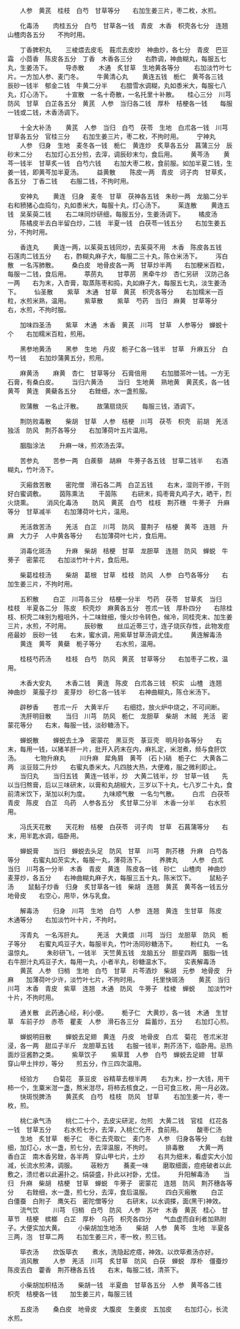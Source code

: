 <!-- { "loadSidebar": true } -->
　　人参　黄芪　桂枝　白芍　甘草等分　　右加生姜三片，枣二枚，水煎。

　　化毒汤
　　肉桂五分　白芍　甘草各一钱　青皮　木香　枳壳各七分　连翘　山楂肉各五分　　不拘时用。

　　丁香脾积丸
　　三棱煨去皮毛　莪朮去皮炒　神曲炒，各七分　青皮　巴豆霜　小茴香　陈皮各五分　丁香　木香各三分　　右酢调，神曲糊丸，每服五七丸，生姜汤下。
　　导赤散
　　木通　炙甘草　生地黄各等分
　　右加淡竹叶七片。一方加人参、麦门冬。
　　牛黄清心丸
　　黄连五钱　栀仁　黄芩各三钱　辰砂一钱半　郁金二钱　牛黄二分半　　右腊雪水调糊，丸如黍米大，每服七八丸，灯心汤下。
　　十宣散　一名十奇散，一名托里十补散。　　桂心三分　川芎　防风　甘草　白芷各五分　黄芪　人参　当归各二钱　厚朴　桔梗各一钱　　每服一钱或二钱，木香汤调下。

　　十全大补汤
　　黄芪　人参　当归　白芍　茯苓　生地　白朮各一钱　川芎　甘草各五分　官桂三分　　右加生姜三片，枣二枚，不拘时用。
　　宁神丸
　　人参　归身　生地　麦冬各一钱　栀仁　黄连炒　炙草各五分　菖蒲三分　辰砂末二分　　右加灯心五分煎，去滓，调辰砂末匀，食后用。
　　黄芩汤
　　黄芩一钱半　甘草炙一钱　白芍六钱　　右加大枣二枚，食前服。如加半夏二钱，生姜一钱，即黄芩加半夏汤。
　　益黄散
　　陈皮一两　青皮　诃子肉　甘草炙，各五分　丁香二钱　　右服二钱，不拘时用。

　　安神丸
　　黄连　归身　麦冬　甘草　茯神各五钱　朱砂一两　龙脑二分半　　右和豮猪心血捣匀，丸如黍米大，每服十丸，灯心汤下。
　　茱连散
　　黄连五钱　吴茱萸二钱
　　右二味同炒研细，每服五分，生姜汤调下。
　　橘皮汤
　　陈橘皮半去白半留白炒，二钱　半夏一钱　白茯苓一钱五分　　右加生姜五分，不拘时用。

　　香连丸
　　黄连一两，以茱萸五钱同炒，去茱萸不用　木香　陈皮各五钱　石莲肉二钱五分　　右，酢糊丸麻子大，每服二三十丸，陈仓米汤下。
　　泻白散　一名泻肺散。
　　桑白皮　地骨皮各一两　甘草炒半两　　右加粳米百粒，每服一二钱，食后用。
　　葶苈丸
　　甘葶苈　黑牵牛炒　杏仁另研　汉防己各一两　　右为末，入杏膏，取蒸陈枣和捣，丸如麻子大，每服五七丸，淡生姜汤下。
　　仙圣散
　　紫草　木通　甘草　黄芪　枳壳各等分　　右加糯米一百粒，水煎米熟，温用。
　　紫草散
　　紫草　芍药　当归　麻黄　甘草等分　　右，水煎，不拘时服。

　　加味四圣汤
　　紫草　木通　木香　黄芪　川芎　甘草　人参等分　蝉蜕十个　　右加糯米百粒，煎用。

　　黑参地黄汤
　　黑参　生地　丹皮　栀子仁各一钱半　甘草　升麻五分　白芍一钱　　右加炒蒲黄五分，煎用。

　　麻黄汤
　　麻黄　杏仁　甘草等分　石膏倍用
　　右加腊茶叶一钱。一方无石膏，有桑白皮。
　　当归六黄汤
　　当归　生地黄　熟地黄　黄芪炙，各一钱　黄芩　黄连　黄蘗各五分　　右銼细，水一盏煎服。

　　败蒲散　一名止汗散。
　　故蒲扇烧灰
　　每服三钱，酒调下。

　　荆防败毒散
　　柴胡　甘草　人参　桔梗　川芎　茯苓　枳壳　前胡　羌活　独活　防风　荆芥各等分　　右加薄荷叶五片温用。

　　胭脂涂法
　　升麻一味，煎浓汤去滓。

　　苦参丸
　　苦参一两　白蒺藜　胡麻　牛蒡子各五钱　甘草二钱半　　右酒糊丸，竹叶汤下。

　　灭瘢救苦散
　　密陀僧　滑石各二两　白芷五钱
　　右末，湿则干掺，干则好白蜜调敷。
　　茵陈熏法
　　干茵陈
　　右研末，捣枣膏丸鸡子大，晒干，烈火烧熏。
　　消风化毒汤
　　防风　黄芪　白芍　桂枝　荆芥穗　牛蒡子　升麻等分　甘草减半　　右加薄荷叶七片，温用。

　　羌活救苦汤
　　羌活　白芷　川芎　防风　蔓荆子　桔梗　黄芩　连翘　升麻　大力子　人中黄各等分　　右加薄荷叶七片，食后用。

　　消毒化斑汤
　　升麻　柴胡　桔梗　甘草　龙胆草　连翘　防风　蝉蜕　牛蒡子　密蒙花　　右加淡竹叶十片，食后用。

　　柴葛桂枝汤
　　柴胡　葛根　甘草　桂枝　防风　人参　白芍各等分　　右加生姜三片，不拘时用。

　　五积散
　　白芷　川芎各三分　桔梗一分半　芍药　茯苓　甘草炙　当归　桂枝　半夏各二分　陈皮　枳壳炒　麻黄各五分　苍朮一钱　厚朴四分　　右除桂枝、枳壳二味别为粗咀外，十二味銼细，慢火炒令转色，候冷，同桂壳末、加生姜三片，水煎，不时用。
　　辰砂散
　　丝瓜近蒂三寸，连子烧灰存性，此物发痘疮最妙　辰砂一钱　　右末，蜜水调，用紫草甘草汤调尤佳。
　　黄连解毒汤
　　黄连　黄芩　黄蘗　栀子等分
　　右水煎，温用。

　　桂枝芍药汤
　　桂枝　白芍　防风　黄芪　甘草等分　　右加枣子二枚，温用。

　　木香大安丸
　　木香二钱　黄连　陈皮　白朮各三钱　枳实　山楂　连翘　神曲炒　莱菔子炒　麦芽炒　砂仁各一钱半　　右神曲糊丸，陈仓米汤下。

　　辟秽香
　　苍朮一斤　大黄半斤
　　右细捻，放火炉中烧之，不可间断。
　　洗肝明目散
　　当归　川芎　防风　栀仁　龙胆草　柴胡　木贼　羌活　密蒙花等分　　右末，每服一钱，淡砂糖汤下。

　　蝉蜕散
　　蝉蜕去土净　密蒙花　黑豆壳　菉豆壳　明月砂各等分　　右末，每用一钱，以猪羊肝一片，批开入药末在内，麻扎定，米泔煮，频与食肝饮汤。
　　七物升麻丸
　　川升麻　犀角屑　黄芩　(石卜)硝　栀子仁　大黄各二两　淡豆豉二升炒　　右蜜丸黍米大。凡四肢大热，大便难，服之微利即止。
　　当归丸
　　当归五钱　黄连一钱半，炒　大黄二钱半，炒　甘草一钱　　先以当归熬膏，后以三味研末，以膏和丸胡椒大，三岁以下十丸，七八岁二十丸，食前清米饮下，渐加以利为度。
　　九味顺气散　一名匀气散。
　　白朮　白茯苓　青皮　陈皮　白芷　乌药　人参各五分　炙甘草二分半　木香一分半　　右水煎用。

　　冯氏天花散
　　天花粉　桔梗　白茯苓　诃子肉　甘草　石菖蒲等分　　右末，用半匙水调，临卧用。

　　蝉蜕膏
　　当归　蝉蜕去头足　防风　甘草　川芎　荆芥穗　升麻　白芍各等分　　右蜜丸如芡实大，每服一丸，薄荷汤下。
　　养脾丸
　　人参　白朮　当归　川芎各一分半　木香　青皮　黄连　陈皮各一钱　砂仁　山楂肉　神曲炒　麦芽炒，各五分　　右神曲糊丸麻子大，每服三五十丸，陈米饮下。
　　鼠粘子汤
　　鼠黏子炒香　归身　炙甘草各一钱　柴胡　连翘　黄芪　黄芩各一钱五分　地骨皮　　右空心，用毕，休与乳食。

　　解毒汤
　　归身　川芎　生地　白芍　人参　连翘　黄连　生甘草　陈皮　木通等分　　右加淡竹叶十片，不拘时。

　　泻青丸　一名泻肝丸。
　　羌活　大黄煨　川芎　当归　龙胆草　防风　栀子等分　　右蜜丸鸡豆子大，每服半丸，竹叶汤同砂糖汤下。
　　粉红丸　一名温惊丸。
　　朱砂研飞，一钱半　天竺黄五钱　龙脑五分　胆星四两　胭脂一钱　　右牛胆汁丸鸡豆子大，每用一丸，小者半丸，砂糖温水下。
　　实表解毒汤
　　黄芪　人参　归梢　生地　白芍　甘草　片芩酒炒　柴胡　元参　地骨皮　升麻　　加薄荷叶少许，淡竹叶七片，不拘时用。
　　托里快斑汤
　　黄芪　当归　川芎　木香　青皮　紫草　连翘　木通　防风　牛蒡子　桂棱　蝉蜕　　加淡竹叶十片，不拘时用。

　　通关散　此药通心经，利小便。
　　栀子仁　大黄炒，各一钱　木通　生甘草　车前子炒　赤苓　瞿麦　人参　滑石各三分　扁蓄炒，五分　　右加灯心煎。

　　蝉蜕明目散
　　蝉蜕去足翅　黄连　丹皮　地骨皮　白朮　菊花　苍朮米泔浸，各一两　甜瓜子半斤　龙胆草五钱　　右服一钱半，荆芥汤下，临卧用。忌热面炒豆酱酢之类。
　　紫草饮子
　　紫草茸　人参　白芍　蝉蜕去足翅　甘草　穿山甲土拌炒，等分　　煎五分，作三四次温用。

　　经验方
　　白菊花　菉豆皮　谷精草去根半两
　　右为末，抄一大钱，用干柿一个，生粟米泔一盏，熬米泔尽，将柿去核食之，一日可食三枚，用一月必效。
　　快斑悦脾汤
　　黄芪炙　白芍　桂枝　防风　甘草
　　右加生姜一片，枣一枚，煎。

　　桃仁承气汤
　　桃仁二十个，去皮尖研泥，勿煎　大黄二钱　官桂　红花各一钱　甘草五分　　右水煎七分，去滓，入桃仁化开，食前用。
　　酸枣仁汤
　　生地　炙甘草　栀子仁　枣仁去壳取仁　麦门冬　人参　归身各等分　　右銼细，加灯心，水一盏，煎七分，去滓温服，不拘时。
　　排毒散
　　大黄一两　香白芷　南木香另銼，各半两　穿山甲七片，土炒　　右共为细末，看虚实大小加减，长流水煎沸，调服。
　　荍粉方
　　蕎麦一味
　　磨取细面，痘疮破者以此敷之，溃烂者以此遍扑之。绢袋盛，扑此以衬卧，尤佳。
　　升阳解毒汤
　　当归　升麻　柴胡　桔梗　甘草　蝉蜕　牛蒡子　密蒙花　连翘　防风　荆芥穗各等分　　右銼细，水一盏，煎七分，去滓，食后温服。
　　四白灭瘢散
　　白芷　白僵蚕　白附子　鹰矢石　密陀僧等分　　右研末，以水调搽，面(黑干)神效。
　　流气饮
　　川芎　归梢　白芍　防风　人参　苏叶　木香　黄芪　桂心　甘草节　桔梗　槟榔　白芷　厚朴　乌药　枳壳各四分　　气血虚而自利者加熟附子。大便实加大黄。
　　小柴胡加生地汤
　　柴胡　人参　黄芩　生地　半夏各三两，泡　甘草二两　　右加生姜三片，枣一枚，煎三钱。

　　筚衣汤
　　炊饭筚衣
　　煮水，洗隐起疙瘩，神效。以炊筚煮汤亦好。
　　消风散
　　人参　羌活　川芎　炙甘草　防风　白茯　蝉蜕　厚朴　僵蚕炒　陈皮去白　藿香　荆芥穗各五钱　　右末，每服二钱，清茶下。

　　小柴胡加枳桔汤
　　柴胡一钱　半夏曲　甘草各五分　人参　黄芩各二钱　枳壳　桔梗各一钱　　加生姜三片，每服三钱

　　五皮汤
　　桑白皮　地骨皮　大腹皮　生姜皮　五加皮　　右加灯心，长流水煎。

